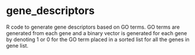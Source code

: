 # gene_descriptors
R code to generate gene descriptors based on GO terms.
GO terms are generated from each gene and a binary vector is generated for each gene by denoting 1 or 0 for the GO term placed 
in a sorted list for all the genes in gene list. 

